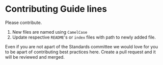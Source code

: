 # Contributing Guide lines 


Please contribute.

1. New files are named using `CamelCase`
2. Update respective `README`'s or `index` files with path to newly added file.

Even if you are not apart of the Standards committee we would love for you to be apart of contributing best practices here. Create a pull request and it will be reviewed and merged.
